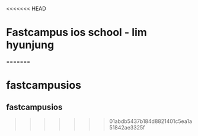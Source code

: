 <<<<<<< HEAD
# Fastcampus ios school - lim hyunjung
=======
# fastcampusios
## fastcampusios
>>>>>>> 01abdb5437b184d8821401c5ea1a51842ae3325f
